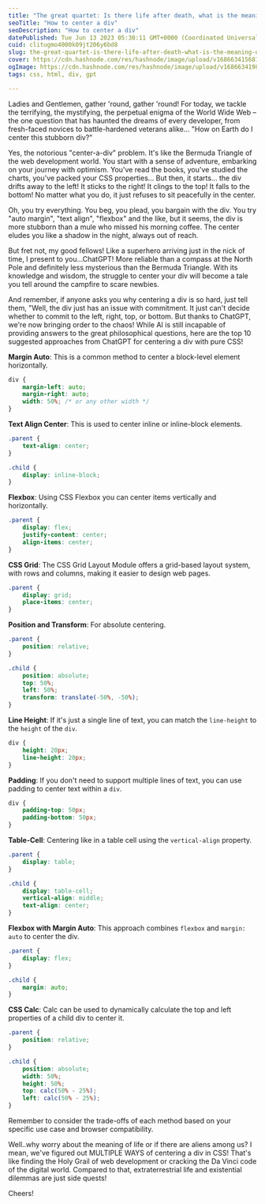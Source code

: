 ```yaml
---
title: "The great quartet: Is there life after death, what is the meaning of life, are there aliens and..how to center a div!"
seoTitle: "How to center a div"
seoDescription: "How to center a div"
datePublished: Tue Jun 13 2023 05:30:11 GMT+0000 (Coordinated Universal Time)
cuid: clitugmo4000k09jt206y6bd8
slug: the-great-quartet-is-there-life-after-death-what-is-the-meaning-of-life-are-there-aliens-andhow-to-center-a-div
cover: https://cdn.hashnode.com/res/hashnode/image/upload/v1686634156816/ab9ddc59-f2d9-4690-82c4-d78dec4acf14.png
ogImage: https://cdn.hashnode.com/res/hashnode/image/upload/v1686634198596/3882b919-aef4-4dd8-8741-ff9fce75ae8e.png
tags: css, html, div, gpt

---
```


Ladies and Gentlemen, gather 'round, gather 'round! For today, we tackle the terrifying, the mystifying, the perpetual enigma of the World Wide Web – the one question that has haunted the dreams of every developer, from fresh-faced novices to battle-hardened veterans alike... "How on Earth do I center this stubborn div?"

Yes, the notorious "center-a-div" problem. It's like the Bermuda Triangle of the web development world. You start with a sense of adventure, embarking on your journey with optimism. You've read the books, you've studied the charts, you've packed your CSS properties... But then, it starts... the div drifts away to the left! It sticks to the right! It clings to the top! It falls to the bottom! No matter what you do, it just refuses to sit peacefully in the center.

Oh, you try everything. You beg, you plead, you bargain with the div. You try "auto margin", "text align", "flexbox" and the like, but it seems, the div is more stubborn than a mule who missed his morning coffee. The center eludes you like a shadow in the night, always out of reach.

But fret not, my good fellows! Like a superhero arriving just in the nick of time, I present to you...ChatGPT! More reliable than a compass at the North Pole and definitely less mysterious than the Bermuda Triangle. With its knowledge and wisdom, the struggle to center your div will become a tale you tell around the campfire to scare newbies.

And remember, if anyone asks you why centering a div is so hard, just tell them, "Well, the div just has an issue with commitment. It just can't decide whether to commit to the left, right, top, or bottom. But thanks to ChatGPT, we're now bringing order to the chaos! While AI is still incapable of providing answers to the great philosophical questions, here are the top 10 suggested approaches from ChatGPT for centering a div with pure CSS!

**Margin Auto**: This is a common method to center a block-level element horizontally.

```css
div {
    margin-left: auto;
    margin-right: auto;
    width: 50%; /* or any other width */
}
```

**Text Align Center**: This is used to center inline or inline-block elements.

```css
.parent {
    text-align: center;
}

.child {
    display: inline-block;
}
```

**Flexbox**: Using CSS Flexbox you can center items vertically and horizontally.

```css
.parent {
    display: flex;
    justify-content: center;
    align-items: center;
}
```

**CSS Grid**: The CSS Grid Layout Module offers a grid-based layout system, with rows and columns, making it easier to design web pages.

```css
.parent {
    display: grid;
    place-items: center;
}
```

**Position and Transform**: For absolute centering.

```css
.parent {
    position: relative;
}

.child {
    position: absolute;
    top: 50%;
    left: 50%;
    transform: translate(-50%, -50%);
}
```

**Line Height**: If it's just a single line of text, you can match the `line-height` to the `height` of the `div`.

```css
div {
    height: 20px;
    line-height: 20px;
}
```

**Padding**: If you don't need to support multiple lines of text, you can use padding to center text within a `div`.

```css
div {
    padding-top: 50px;
    padding-bottom: 50px;
}
```

**Table-Cell**: Centering like in a table cell using the `vertical-align` property.

```css
.parent {
    display: table;
}

.child {
    display: table-cell;
    vertical-align: middle;
    text-align: center;
}
```

**Flexbox with Margin Auto**: This approach combines `flexbox` and `margin: auto` to center the div.

```css
.parent {
    display: flex;
}

.child {
    margin: auto;
}
```

**CSS Calc**: Calc can be used to dynamically calculate the top and left properties of a child div to center it.

```css
.parent {
    position: relative;
}

.child {
    position: absolute;
    width: 50%;
    height: 50%;
    top: calc(50% - 25%);
    left: calc(50% - 25%);
}
```

Remember to consider the trade-offs of each method based on your specific use case and browser compatibility.

Well..why worry about the meaning of life or if there are aliens among us? I mean, we've figured out MULTIPLE WAYS of centering a div in CSS! That's like finding the Holy Grail of web development or cracking the Da Vinci code of the digital world. Compared to that, extraterrestrial life and existential dilemmas are just side quests!

Cheers!